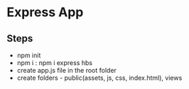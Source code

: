 # Express App

## Steps 

- npm init
- npm i <dependencies> : npm i express hbs
- create app.js file in the root folder
- create folders - public(assets, js, css, index.html), views
